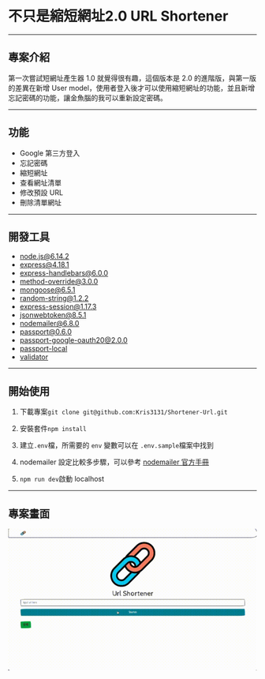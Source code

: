 # 不只是縮短網址2.0 URL Shortener

---

## 專案介紹

第一次嘗試短網址產生器 1.0 就覺得很有趣，這個版本是 2.0 的進階版，與第一版的差異在新增 User model，使用者登入後才可以使用縮短網址的功能，並且新增忘記密碼的功能，讓金魚腦的我可以重新設定密碼。

---

## 功能

- Google 第三方登入
- 忘記密碼
- 縮短網址
- 查看網址清單
- 修改預設 URL 
- 刪除清單網址

---

## 開發工具

- [node.js@6.14.2](https://nodejs.org/zh-tw/download/)
- [express@4.18.1](https://www.npmjs.com/package/express)
- [express-handlebars@6.0.0](https://www.npmjs.com/package/express-handlebars)
- [method-override@3.0.0](https://www.npmjs.com/package/method-override)
- [mongoose@6.5.1](https://www.npmjs.com/package/mongoose)
- [random-string@1.2.2](https://www.npmjs.com/package/random-string)
- [express-session@1.17.3](https://www.npmjs.com/package/express-session)
- [jsonwebtoken@8.5.1](https://www.npmjs.com/package/jsonwebtoken)
- [nodemailer@6.8.0](https://www.npmjs.com/package/nodemailer)
- [passport@0.6.0](https://www.npmjs.com/package/passport)
- [passport-google-oauth20@2.0.0](https://www.npmjs.com/package/passport-google-oauth20)
- [passport-local](https://www.npmjs.com/package/passport-local)
- [validator](https://www.npmjs.com/package/validator)
---

## 開始使用

1. 下載專案`git clone git@github.com:Kris3131/Shortener-Url.git`

2. 安裝套件`npm install`

3. 建立`.env`檔，所需要的 `env` 變數可以在 `.env.sample`檔案中找到

4. nodemailer 設定比較多步驟，可以參考 [nodemailer 官方手冊](https://nodemailer.com/usage/using-gmail/)

5. `npm run dev`啟動 localhost

---

## 專案畫面

![alt text](/publics/images/shortenerUrl.gif)
